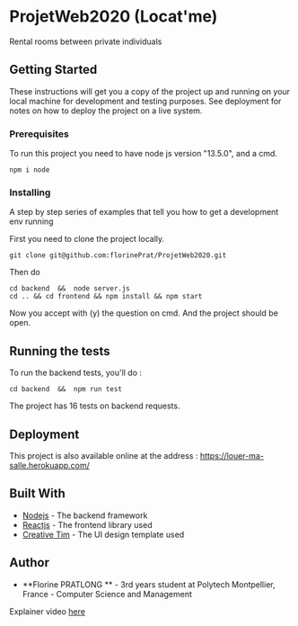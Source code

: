 # ProjetWeb2020 (Locat'me)

Rental rooms between private individuals 

## Getting Started

These instructions will get you a copy of the project up and running on your local machine for development and testing purposes. See deployment for notes on how to deploy the project on a live system.

### Prerequisites

To run this project you need to have node js version "13.5.0", and a cmd.

```
npm i node
```

### Installing

A step by step series of examples that tell you how to get a development env running

First you need to clone the project locally.

```
git clone git@github.com:florinePrat/ProjetWeb2020.git
```

Then do

```
cd backend  &&  node server.js
cd .. && cd frontend && npm install && npm start
```

Now you accept with (y) the question on cmd.
And the project should be open.

## Running the tests

To run the backend tests, you'll do : 

```
cd backend  &&  npm run test
```
The project has 16 tests on backend requests.

## Deployment

This project is also available online at the address : https://louer-ma-salle.herokuapp.com/

## Built With

* [Nodejs](https://nodejs.org/en/docs/) - The backend framework
* [Reactjs](https://reactjs.org/docs/getting-started.html) - The frontend library used
* [Creative Tim](https://www.creative-tim.com/product/now-ui-kit-react) - The UI design template used

## Author

* **Florine PRATLONG ** - 3rd years student at Polytech Montpellier, France - Computer Science and Management

Explainer video [here](https://youtu.be/m1ZSfs16OwM)

